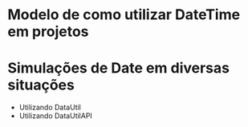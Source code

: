 # Modelo de como utilizar DateTime em projetos

# Simulações de Date em diversas situações

- Utilizando DataUtil
- Utilizando DataUtilAPI
